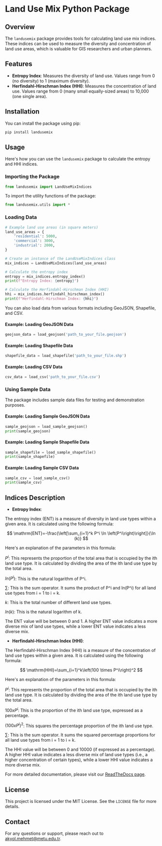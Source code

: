 
# Land Use Mix Python Package

## Overview

The `landusemix` package provides tools for calculating land use mix indices. These indices can be used to measure the diversity and concentration of land use areas, which is valuable for GIS researchers and urban planners.

## Features

- **Entropy Index**: Measures the diversity of land use. Values range from 0 (no diversity) to 1 (maximum diversity).
- **Herfindahl-Hirschman Index (HHI)**: Measures the concentration of land use. Values range from 0 (many small equally-sized areas) to 10,000 (one single area).

## Installation

You can install the package using pip:

```sh
pip install landusemix
```

## Usage

Here's how you can use the `landusemix` package to calculate the entropy and HHI indices.

### Importing the Package

```python
from landusemix import LandUseMixIndices
```

To import the utility functions of the package:

```python
from landusemix.utils import *
```

### Loading Data

```python
# Example land use areas (in square meters)
land_use_areas = {
    'residential': 5000,
    'commercial': 3000,
    'industrial': 2000,
}

# Create an instance of the LandUseMixIndices class
mix_indices = LandUseMixIndices(land_use_areas)

# Calculate the entropy index
entropy = mix_indices.entropy_index()
print(f"Entropy Index: {entropy}")

# Calculate the Herfindahl-Hirschman Index (HHI)
hhi = mix_indices.herfindahl_hirschman_index()
print(f"Herfindahl-Hirschman Index: {hhi}")
```

You can also load data from various formats including GeoJSON, Shapefile, and CSV.

#### Example: Loading GeoJSON Data

```python
geojson_data = load_geojson('path_to_your_file.geojson')
```

#### Example: Loading Shapefile Data

```python
shapefile_data = load_shapefile('path_to_your_file.shp')
```

#### Example: Loading CSV Data

```python
csv_data = load_csv('path_to_your_file.csv')
```

### Using Sample Data

The package includes sample data files for testing and demonstration purposes.

#### Example: Loading Sample GeoJSON Data

```python
sample_geojson = load_sample_geojson()
print(sample_geojson)
```

#### Example: Loading Sample Shapefile Data

```python
sample_shapefile = load_sample_shapefile()
print(sample_shapefile)
```

#### Example: Loading Sample CSV Data

```python
sample_csv = load_sample_csv()
print(sample_csv)
```

## Indices Description

- **Entropy Index**: 

The entropy index (ENT) is a measure of diversity in land use types within a given area. It is calculated using the following formula:

$$ \mathrm{ENT}=-\frac{\left[\sum_{i=1}^k P^i \ln \left(P^i\right)\right]}{\ln (k)} $$

Here's an explanation of the parameters in this formula:

$P^i$: This represents the proportion of the total area that is occupied by the ith land use type. It is calculated by dividing the area of the ith land use type by the total area.

$ln(P^i)$: This is the natural logarithm of P^i.

$\sum$: This is the sum operator. It sums the product of P^i and ln(P^i) for all land use types from i = 1 to i = k.

$k$: This is the total number of different land use types.

$ln(k)$: This is the natural logarithm of k.

The ENT value will be between 0 and 1. A higher ENT value indicates a more diverse mix of land use types, while a lower ENT value indicates a less diverse mix.

- **Herfindahl-Hirschman Index (HHI)**: 

The Herfindahl-Hirschman Index (HHI) is a measure of the concentration of land use types within a given area. It is calculated using the following formula:

$$ \mathrm{HHI}=\sum_{i=1}^k\left(100 \times P^i\right)^2 $$

Here's an explanation of the parameters in this formula:

$P^i$: This represents the proportion of the total area that is occupied by the ith land use type. It is calculated by dividing the area of the ith land use type by the total area.

$100 x P^i$: This is the proportion of the ith land use type, expressed as a percentage.

$(100 x P^i)^2$: This squares the percentage proportion of the ith land use type.

$\sum$: This is the sum operator. It sums the squared percentage proportions for all land use types from i = 1 to i = k.

The HHI value will be between 0 and 10000 (if expressed as a percentage). A higher HHI value indicates a less diverse mix of land use types (i.e., a higher concentration of certain types), while a lower HHI value indicates a more diverse mix.

For more detailed documentation, please visit our [ReadTheDocs page](https://landusemix.readthedocs.io).

## License

This project is licensed under the MIT License. See the `LICENSE` file for more details.

## Contact

For any questions or support, please reach out to <akyol.mehmet@metu.edu.tr>.
